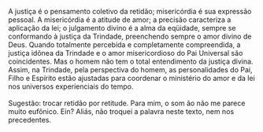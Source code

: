 ﻿A justiça é o pensamento coletivo da retidão; misericórdia é sua expressão pessoal. A misericórdia é a atitude de amor; a precisão caracteriza a aplicação da lei; o julgamento divino é a alma da eqüidade, sempre se conformando à justiça da Trindade, preenchendo sempre o amor divino de Deus. Quando totalmente percebida e completamente compreendida, a justiça idônea da Trindade e o amor misericordioso do Pai Universal são coincidentes. Mas o homem não tem o total entendimento da justiça divina. Assim, na Trindade, pela perspectiva do homem, as personalidades do Pai, Filho e Espírito estão ajustadas para coordenar o ministério do amor e da lei nos universos experienciais do tempo.<BR><BR>Sugestão: trocar retidão por retitude. Para mim, o som ão não me parece muito eufônico. Ein?  Aliás, não troquei a palavra neste texto, nem nos precedentes.
